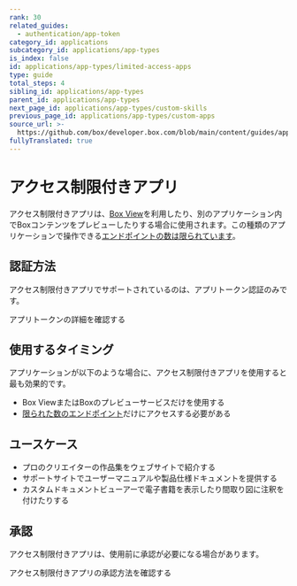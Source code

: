```yaml
---
rank: 30
related_guides:
  - authentication/app-token
category_id: applications
subcategory_id: applications/app-types
is_index: false
id: applications/app-types/limited-access-apps
type: guide
total_steps: 4
sibling_id: applications/app-types
parent_id: applications/app-types
next_page_id: applications/app-types/custom-skills
previous_page_id: applications/app-types/custom-apps
source_url: >-
  https://github.com/box/developer.box.com/blob/main/content/guides/applications/app-types/limited-access-apps.md
fullyTranslated: true
---
```

# アクセス制限付きアプリ

アクセス制限付きアプリは、[Box View][bv]を利用したり、別のアプリケーション内でBoxコンテンツをプレビューしたりする場合に使用されます。この種類のアプリケーションで操作できる[エンドポイントの数は限られています][limited]。

## 認証方法

アクセス制限付きアプリでサポートされているのは、アプリトークン認証のみです。

<CTA to="g://authentication/app-token">

アプリトークンの詳細を確認する

</CTA>

## 使用するタイミング

アプリケーションが以下のような場合に、アクセス制限付きアプリを使用すると最も効果的です。

* Box ViewまたはBoxのプレビューサービスだけを使用する
* [限られた数のエンドポイント][limited]だけにアクセスする必要がある

## ユースケース

* プロのクリエイターの作品集をウェブサイトで紹介する
* サポートサイトでユーザーマニュアルや製品仕様ドキュメントを提供する
* カスタムドキュメントビューアーで電子書籍を表示したり間取り図に注釈を付けたりする

## 承認

アクセス制限付きアプリは、使用前に承認が必要になる場合があります。

<CTA to="g://authorization/limited-access-approval">

アクセス制限付きアプリの承認方法を確認する

</CTA>

[bv]: g://embed/box-view/

[limited]: g://authentication/app-token/endpoints
